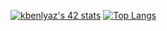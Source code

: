 <a href="https://github.com/oakoudad/badge42"><img src="https://badge.mediaplus.ma/colorfulwaves/kbenlyaz" alt="kbenlyaz's 42 stats" /></a>
[![Top Langs](https://github-readme-stats.vercel.app/api/top-langs/?username=benlyazid)](https://github.com/benlyazid)

